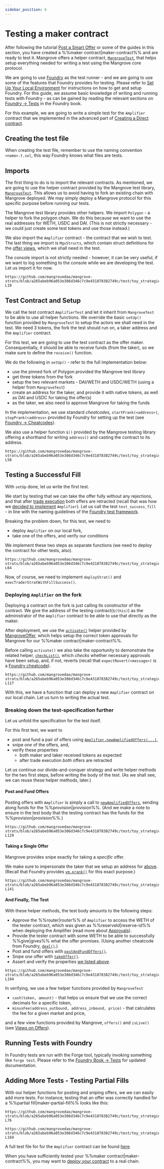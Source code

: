 ```yaml
---
sidebar_position: 6
---
```


# Testing a maker contract

After following the tutorial [Post a Smart Offer](../getting-started/smart-offer.md) or some of the guides in this section, you have created a %%maker contract|maker-contract%% and are ready to test it. Mangrove offers a helper contract, [`MangroveTest`](https://github.com/mangrovedao/mangrove-core/blob/master/test/lib/MangroveTest.sol), that helps setup everything needed for writing a test using the Mangrove core protocol.

We are going to use [Foundry](https://book.getfoundry.sh/) as the test runner - and we are going to use some of the features that Foundry provides for testing. Please refer to [Set Up Your Local Environment](../getting-started/preparation.md) for instructions on how to get and setup Foundry. For this guide, we assume basic knowledge of writing and running tests with Foundry - as can be gained by reading the relevant sections on [Foundry -> Tests](https://book.getfoundry.sh/forge/tests) in the Foundry book.

For this example, we are going to write a simple test for the `Amplifier` contract that we implemented in the advanced part of [Creating a Direct contract](DirectHowTo.md).

## Creating the test file

When creating the test file, remember to use the naming convention `<name>.t.sol`, this way Foundry knows what files are tests. 

## Imports

The first thing to do is to import the relevant contracts. As mentioned, we are going to use the helper contract provided by the Mangrove test library, [`MangroveTest`](https://github.com/mangrovedao/mangrove-core/blob/master/test/lib/MangroveTest.sol). This allows us to avoid having to fork an existing chain with Mangrove deployed. We may simply deploy a Mangrove protocol for this specific purpose before running our tests. 

The Mangrove test library provides other helpers. We import `Polygon` - a helper to fork the polygon chain. We do this because we want to use the real addresses for WETH, USDC and DAI. (This is not strictly necessary - we could just create some test tokens and use those instead.) 

We also import the `Amplifier` contract - the contract that we wish to test. The last thing we import is `MgvStructs`, which contain struct definitions for the [offer views](../../protocol/technical-references/offer-list/views-on-offers.md), which we shall need in the test.

The console import is not strictly needed - however, it can be very useful, if we want to log something to the console while we are developing the test. Let us import it for now.

```solidity reference title="Amplifier.t.sol - Imports"
https://github.com/mangrovedao/mangrove-strats/blob/a265abeb96a053e386d346c7c9e431878382749c/test/toy_strategies/Amplifier.t.sol#L1-L10
```


## Test Contract and Setup

We call the test contract `AmplifierTest` and let it inherit from `MangroveTest` to be able to use all helper functions. We override the basic `setUp()` function provided by `MangroveTest` to setup the actors we shall need in the test. We need 3 tokens, the fork the test should run on, a taker address and the `Amplifier` contract.

For this test, we are going to use the test contract as the offer maker. Consequentially, it should be able to receive funds (from the taker), so we make sure to define the `receive()` function.

We do the following in `setUp()` - refer to the full implementation below:

* use the pinned fork of Polygon provided the Mangrove test library
* get three tokens from the fork
* setup the two relevant markets - DAI/WETH and USDC/WETH (using a helper from `MangroveTest`)
* create an address for the taker, and provide it with native tokens, as well as DAI and USDC for taking the offer(s)
* as the taker, we also need to approve Mangrove for taking the funds

In the implementation, we use standard *cheatcodes*, `startPrank(<address>)`, `stopPrank(<address>` provided by Foundry for setting up the test (see [Foundry -> Cheatcodes](https://book.getfoundry.sh/forge/cheatcodes])).

We also use a helper function `$()` provided by the Mangrove testing library offering a shorthand for writing `address()` and casting the contract to its address.

```solidity reference title="Amplifier.t.sol - Contract and Setup"
https://github.com/mangrovedao/mangrove-strats/blob/a265abeb96a053e386d346c7c9e431878382749c/test/toy_strategies/Amplifier.t.sol#L12-L58
```


## Testing a Successful Fill

With `setUp` done, let us write the first test.

We start by testing that we can take the offer fully without any rejections, and that after [trade execution](../../protocol/technical-references/reactive-offer/maker-contract.md#trade-execution) both offers are retracted (recall that was how we [decided to implement](DirectHowTo.md#advanced-direct-offer-liquidity-amplification-with-amplifier) `Amplifier`). Let us call the test `test_success_fill` - in line with the naming guidelines of the [Foundry test framework](https://book.getfoundry.sh/forge/tests).

Breaking the problem down, for this test, we need to

* deploy `Amplifier` on our local fork,
* take one of the offers, and verify our conditions

We implement these two steps as separate functions (we need to deploy the contract for other tests, also).

```solidity reference title="Amplifier.t.sol - Testing a successful fill"
https://github.com/mangrovedao/mangrove-strats/blob/a265abeb96a053e386d346c7c9e431878382749c/test/toy_strategies/Amplifier.t.sol#L60-L64
```

Now, of course, we need to implement `deployStrat()` and `execTraderStratWithFillSuccess()`.

### Deploying `Amplifier` on the fork

Deploying a contract on the fork is just calling its constructor of the contract. We give the address of the testing contract(`$(this)`) as the administrator of the `Amplifier` contract to be able to use that directly as the maker. 

After deployment, we use the [`activate()`](../background/offer-maker/mangrove-offer.md#other-maker-contracts-hooks) helper provided by [MangroveOffer](../background/offer-maker/mangrove-offer.md), which helps setup the correct token approvals for Mangrove for our %%maker contract|maker-contract%%.

Before calling `activate()` we also take the opportunity to demonstrate the related helper, [`checkList()`](../background/offer-maker/mangrove-offer.md#other-maker-contracts-hooks), which *checks* whether necessary approvals have been setup, and, if not, reverts (recall that `expectRevert(<message>)` is a [Foundry cheatcode](https://book.getfoundry.sh/forge/cheatcodes])).

```solidity reference title="Amplifier.t.sol - Deploying on a fork"
https://github.com/mangrovedao/mangrove-strats/blob/a265abeb96a053e386d346c7c9e431878382749c/test/toy_strategies/Amplifier.t.sol#L90-L117
```

With this, we have a function that can deploy a new `Amplifier` contract on our local chain. Let us turn to writing the actual test. 

### Breaking down the test-specification further

Let us unfold the specification for the test itself.

For this first test, we want to 

* post and fund a pair of offers using [`Amplifier.newAmplifiedOffers(...)`](./DirectHowTo.md#publishing-amplified-liquidity), 
* snipe *one* of the offers, and,
* verify these properties
    * both maker and taker received tokens as expected
    * after trade execution *both* offers are retracted
    
Let us continue our divide-and-conquer strategy and write helper methods for the two first steps, before writing the body of the test. (As we shall see, we can reuse these helper methods, later.)

#### Post and Fund Offers 

Posting offers with `Amplifier` is simply a call to [`newAmplifiedOffers`](./DirectHowTo.md#publishing-amplified-liquidity), sending along funds for the %%provision|provision%%. (And we make a note to ensure in the test body that the testing contract has the funds for the %%provision|provision%%.)


```solidity reference title="Amplifier.t.sol - Post and fund offers"
https://github.com/mangrovedao/mangrove-strats/blob/a265abeb96a053e386d346c7c9e431878382749c/test/toy_strategies/Amplifier.t.sol#L119-L129
```


#### Taking a Single Offer

Mangrove provides snipe exactly for taking a *specific* offer. 

We make sure to impersonate the taker that we setup an address for [above](#test-contract-and-setup). (Recall that Foundry provides [`vm.prank()`](https://book.getfoundry.sh/cheatcodes/prank) for this exact purpose.)

```solidity reference title="Amplifier.t.sol - Take a single offer"
https://github.com/mangrovedao/mangrove-strats/blob/a265abeb96a053e386d346c7c9e431878382749c/test/toy_strategies/Amplifier.t.sol#L131-L141
```

#### And Finally, The Test

With these helper methods, the test body amounts to the following steps:

* Approve the %%router|router%% of `Amplifier` to access the WETH of the tester contract, which was given as %%reserveId|reserve-id%% when deploying the Amplifier (read more about [Approvals](./approvals.md)).
* Provide the tester contract with some WETH to be able to successfully %%give|gives%% what the offer promises. (Using another cheatcode from Foundry, [`deal()`](https://book.getfoundry.sh/cheatcodes/deal).)
* Post and fund offers with [`postAndFundOffers()`](#post-and-fund-offers).
* Snipe *one* offer with [`takeOffer()`](#taking-a-single-offer).
* Assert and verify the properties [we listed above](#breaking-down-the-test-specification-further).


```solidity reference title="Amplifier.t.sol - Putting it all together"
https://github.com/mangrovedao/mangrove-strats/blob/a265abeb96a053e386d346c7c9e431878382749c/test/toy_strategies/Amplifier.t.sol#L171-L194
```

In verifying, we use a few helper functions provided by `MangroveTest`

* `cash(token, amount)` - that helps us ensure that we use the correct decimals for a specific token,
* `minusFee(address_outbound, address_inbound, price)` - that calculates the fee for a given market and price,

and a few view functions provided by Mangrove, `offers()` and `isLive()` (see [Views on Offers](../../protocol/technical-references/offer-list/views-on-offers.md)).

## Running Tests with Foundry

In Foundry tests are run with the Forge tool, typically invoking something like `forge test`. Please refer to the [Foundry Book -> Tests](https://book.getfoundry.sh/forge/tests) for updated documentation.

## Adding More Tests - Testing Partial Fills

With our helper functions for posting and sniping offers, we we can easily add more tests. For instance, testing that an offer was correctly handled for a %%partial fill|maker-partial-fill%% looks like this:

```solidity reference title="Amplifier.t.sol - Testing partial fill"
https://github.com/mangrovedao/mangrove-strats/blob/a265abeb96a053e386d346c7c9e431878382749c/test/toy_strategies/Amplifier.t.sol#L72-L76
```
```solidity reference title="Amplifier.t.sol - Helper function"
https://github.com/mangrovedao/mangrove-strats/blob/a265abeb96a053e386d346c7c9e431878382749c/test/toy_strategies/Amplifier.t.sol#L143-L169
```

A full test file for for the `Amplifier` contract can be found [here](https://github.com/mangrovedao/mangrove-strats/blob/a265abeb96a053e386d346c7c9e431878382749c/test/toy_strategies/Amplifier.t.sol).

When you have sufficiently tested your %%maker contract|maker-contract%%, you may want to [deploy your contract](HowToDeploy.md) to a real chain.
